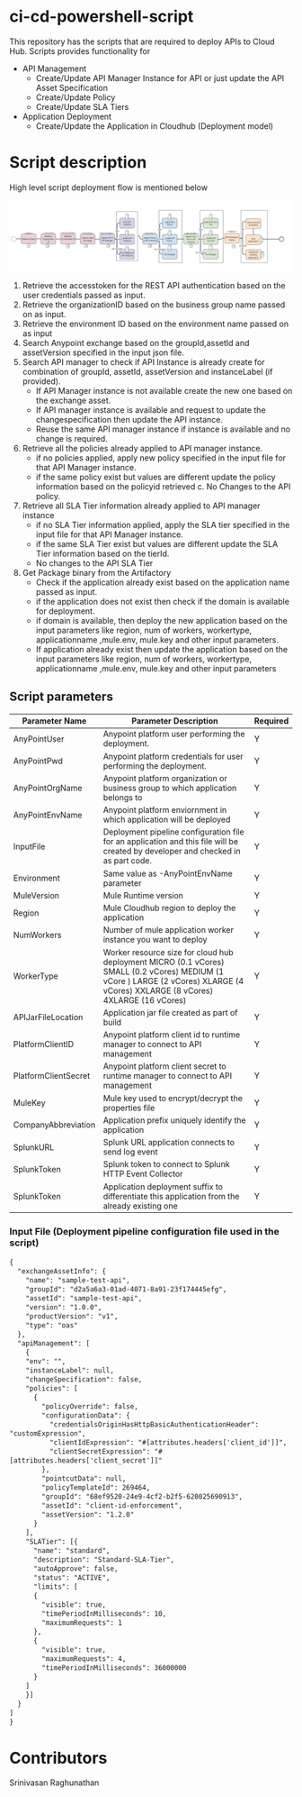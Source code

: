 # ci-cd-powershell-script

This repository has the scripts that are required to deploy APIs to Cloud Hub. Scripts provides functionality for 
  - API Management
    - Create/Update API Manager Instance for API or just update the API Asset Specification
    - Create/Update Policy
    - Create/Update SLA Tiers
  - Application Deployment
    - Create/Update the Application in Cloudhub (Deployment model)

# Script description
High level script deployment flow is mentioned below

![Image of Deployment](deployment-pipeline-flow.png)

1. Retrieve the accesstoken for the REST API authentication based on the user credentials passed as input.
2. Retrieve the organizationID based on the business group name passed on as input.
3. Retrieve the environment ID based on the environment name passed on as input
4. Search Anypoint exchange based on the groupId,assetId and assetVersion specified in the input json file.
5. Search API manager to check if API Instance is already create for combination of groupId, assetId, assetVersion and instanceLabel (if provided).
    - If API Manager instance is not available create the new one based on the exchange asset.
    - If API manager instance is available and request to update the changespecification then update the API instance.
    - Reuse the same API manager instance if instance is available and no change is required. 
6. Retrieve all the policies already applied to API manager instance.
    - if no policies applied, apply new policy specified in the input file for that API Manager instance.
    - if the same policy exist but values are different update the policy information based on the policyid retrieved c. No Changes to the API policy.
7. Retrieve all SLA Tier information already applied to API manager instance
    - if no SLA Tier information applied, apply the SLA tier specified in the input file for that API Manager instance. 
    - if the same SLA Tier exist but values are different update the SLA Tier information based on the tierId.
    - No changes to the API SLA Tier
8. Get Package binary from the Artifactory
    - Check if the application already exist based on the application name passed as input.
    - if the application does not exist then check if the domain is available for deployment.
    - if domain is available, then deploy the new application based on the input parameters like region, num of workers, workertype,
applicationname ,mule.env, mule.key and other input parameters.
    - If application already exist then update the application based on the input parameters like region, num of workers, workertype,
applicationname ,mule.env, mule.key and other input parameters

## Script parameters

| Parameter Name | Parameter Description | Required|
| ------------- | ------------- |------------- |
| AnyPointUser  | Anypoint platform user performing the deployment.  | Y |
| AnyPointPwd  | Anypoint platform credentials for user performing the deployment. | Y|
| AnyPointOrgName  | Anypoint platform organization or business group to which application belongs to | Y |
| AnyPointEnvName  | Anypoint platform enviornment in which application will be deployed | Y|
| InputFile  | Deployment pipeline configuration file for an application and this file will be created by developer and checked in as part code.  | Y |
| Environment  | Same value as -AnyPointEnvName parameter | Y|
| MuleVersion  | Mule Runtime version  | Y |
| Region  | Mule Cloudhub region to deploy the application | Y|
| NumWorkers  | Number of mule application worker instance you want to deploy | Y |
| WorkerType  | Worker resource size for cloud hub deployment MICRO (0.1 vCores) SMALL (0.2 vCores) MEDIUM (1 vCore ) LARGE (2 vCores) XLARGE (4 vCores) XXLARGE (8 vCores) 4XLARGE (16 vCores) | Y|
| APIJarFileLocation  | Application jar file created as part of build  | Y |
| PlatformClientID  | Anypoint platform client id to runtime manager to connect to API management | Y|
| PlatformClientSecret  | Anypoint platform client secret to runtime manager to connect to API management  | Y |
| MuleKey  | Mule key used to encrypt/decrypt the properties file | Y|
| CompanyAbbreviation  | Application prefix uniquely identify the application | Y|
| SplunkURL  | Splunk URL application connects to send log event  | Y |
| SplunkToken  | Splunk token to connect to Splunk HTTP Event Collector | Y|
| SplunkToken  | Application deployment suffix to differentiate this application from the already existing one | Y|

### Input File (Deployment pipeline configuration file used in the script)

```
{
  "exchangeAssetInfo": {
    "name": "sample-test-api",
    "groupId": "d2a5a6a3-01ad-4071-8a91-23f174445efg",
    "assetId": "sample-test-api",
    "version": "1.0.0",
    "productVersion": "v1",
    "type": "oas"
  },
  "apiManagement": [
    {
    "env": "",
    "instanceLabel": null,
    "changeSpecification": false,
    "policies": [
      {
        "policyOverride": false,
        "configurationData": {
          "credentialsOriginHasHttpBasicAuthenticationHeader": "customExpression",
          "clientIdExpression": "#[attributes.headers['client_id']]",
          "clientSecretExpression": "#[attributes.headers['client_secret']]"
        },
        "pointcutData": null,
        "policyTemplateId": 269464,
        "groupId": "68ef9520-24e9-4cf2-b2f5-620025690913",
        "assetId": "client-id-enforcement",
        "assetVersion": "1.2.0"
      }
    ],
    "SLATier": [{
      "name": "standard",
      "description": "Standard-SLA-Tier",
      "autoApprove": false,
      "status": "ACTIVE",
      "limits": [
      {
        "visible": true,
        "timePeriodInMilliseconds": 10,
        "maximumRequests": 1
      },
      {
        "visible": true,
        "maximumRequests": 4,
        "timePeriodInMilliseconds": 36000000
      }
    ]
    }]
  }
]
}

```
# Contributors
Srinivasan Raghunathan
